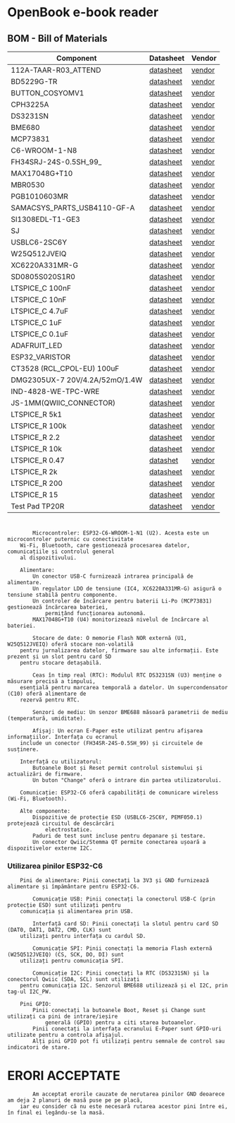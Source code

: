 # OpenBook e-book reader

## BOM - Bill of Materials

| Component                        | Datasheet | Vendor |
| ----------------------------------- | -------| --------|
| 112A-TAAR-R03_ATTEND                | [datasheet](https://www.attend.com.tw/en/product.php?act=view&id=253) | [vendor](https://www.digikey.com/en/products/detail/attend-technology/112A-TAAR-R03/17633923) |
| BD5229G-TR                          | [datasheet](https://www.digikey.ph/en/products/detail/rohm-semiconductor/BD5229G-TR/658502) | [vendor](https://www.digikey.ph/en/products/detail/rohm-semiconductor/BD5229G-TR/658502) |
| BUTTON_COSYOMV1                     | [datasheet](https://components101.com/switches/push-button) | [vendor](https://uk.farnell.com/wurth-elektronik/430182043816/switch-160gf-6x6mm-smd-4-3mm-act/dp/2065105?CMP=GRHB-OEMSECRETS101) |
| CPH3225A                            | [datasheet](https://www.digikey.com/en/products/detail/seiko-instruments/CPH3225A/8692444) | [vendor](https://www.digikey.com/en/products/detail/seiko-instruments/CPH3225A/8692444) |
| DS3231SN                            | [datasheet](https://www.digikey.com/en/products/detail/analog-devices-inc-maxim-integrated/DS3231SN/1197576) | [vendor](https://www.digikey.com/en/products/detail/analog-devices-inc-maxim-integrated/DS3231SN/1197576) |
| BME680                              | [datasheet](https://www.sparkfun.com/sparkfun-environmental-sensor-breakout-bme680-qwiic.html) | [vendor](https://www.sparkfun.com/sparkfun-environmental-sensor-breakout-bme680-qwiic.html) |
| MCP73831                            | [datasheet](https://www.microchip.com/en-us/product/mcp73831) | [vendor](https://www.microchipdirect.com/product/MCP73831T-2ADI/OT) |
| C6-WROOM-1-N8                       | [datasheet](https://www.espressif.com/sites/default/files/documentation/esp32-c6-wroom-1_wroom-1u_datasheet_en.pdf) | [vendor](https://www.adafruit.com/product/5671) |
| FH34SRJ-24S-0.5SH_99_               | [datasheet](https://www.hirose.com/product/p/CL0580-1255-6-99) | [vendor](https://www.hirose.com/product/p/CL0580-1255-6-99) |
| MAX17048G+T10                       | [datasheet](https://eu.mouser.com/ProductDetail/Analog-Devices-Maxim-Integrated/MAX17048G+T10?qs=D7PJwyCwLAoGnnn8jEPRBQ%3D%3D) | [vendor](https://eu.mouser.com/ProductDetail/Analog-Devices-Maxim-Integrated/MAX17048G+T10?qs=D7PJwyCwLAoGnnn8jEPRBQ%3D%3D) |
| MBR0530                             | [datasheet](https://www.digikey.com/en/products/detail/onsemi/MBR0530/1048783) | [vendor](https://www.digikey.com/en/products/detail/onsemi/MBR0530/1048783) |
| PGB1010603MR                        | [datasheet](https://www.digikey.com/en/products/detail/littelfuse-inc/PGB1010603MR/715755) | [vendor](https://www.digikey.com/en/products/detail/littelfuse-inc/PGB1010603MR/715755) |
| SAMACSYS_PARTS_USB4110-GF-A         | [datasheet](https://www.digikey.ro/en/products/detail/gct/USB4110-GF-A/10384547) | [vendor](https://www.digikey.ro/en/products/detail/gct/USB4110-GF-A/10384547) |
| SI1308EDL-T1-GE3                    | [datasheet](https://www.digikey.com/en/products/detail/vishay-siliconix/SI1308EDL-T1-GE3/4876435) | [vendor](https://www.digikey.com/en/products/detail/vishay-siliconix/SI1308EDL-T1-GE3/4876435) |
| SJ                                  | [datasheet](https://www.digikey.com/en/products/detail/cui-devices/SJ1-3514N/738685) | [vendor](https://www.digikey.com/en/products/detail/cui-devices/SJ1-3514N/738685) |
| USBLC6-2SC6Y                        | [datasheet](https://www.digikey.com/en/products/detail/stmicroelectronics/USBLC6-2SC6Y/2819177) | [vendor](https://www.digikey.com/en/products/detail/stmicroelectronics/USBLC6-2SC6Y/2819177) |
| W25Q512JVEIQ                        | [datasheet](https://www.digikey.com/en/products/detail/winbond-electronics/W25Q512JVEIQ/10244706) | [vendor](https://www.digikey.com/en/products/detail/winbond-electronics/W25Q512JVEIQ/10244706) |
| XC6220A331MR-G                      | [datasheet](https://www.digikey.com/en/products/detail/torex-semiconductor-ltd/XC6220B331MR-G/2138177) | [vendor](https://www.digikey.com/en/products/detail/torex-semiconductor-ltd/XC6220B331MR-G/2138177) |
| SD0805S020S1R0                      | [datasheet](https://www.digikey.com/en/products/detail/kyocera-avx/SD0805S020S1R0/3749517) | [vendor](https://www.digikey.com/en/products/detail/kyocera-avx/SD0805S020S1R0/3749517) |
| LTSPICE_C 100nF                     | [datasheet](https://www.digikey.com/en/products/detail/nextgen-components/0402B104K500HI/22601924) | [vendor](https://www.digikey.com/en/products/detail/nextgen-components/0402B104K500HI/22601924) |
| LTSPICE_C 10nF                      | [datasheet](https://www.amazon.com/ALLECIN-Electrolytic-Capacitor-0-2x0-43in-Capacitors/dp/B0CMQC587X/ref=sr_1_1_sspa?sr=8-1-spons&sp_csd=d2lkZ2V0TmFtZT1zcF9hdGY&psc=1) | [vendor](https://www.amazon.com/ALLECIN-Electrolytic-Capacitor-0-2x0-43in-Capacitors/dp/B0CMQC587X/ref=sr_1_1_sspa?sr=8-1-spons&sp_csd=d2lkZ2V0TmFtZT1zcF9hdGY&psc=1) |
| LTSPICE_C 4.7uF                     | [datasheet](https://www.amazon.com/ALLECIN-Electrolytic-Capacitor-0-2x0-43in-Capacitors/dp/B0CMQC587X/ref=sr_1_1_sspa?sr=8-1-spons&sp_csd=d2lkZ2V0TmFtZT1zcF9hdGY&psc=1) | [vendor](https://www.amazon.com/ALLECIN-Electrolytic-Capacitor-0-2x0-43in-Capacitors/dp/B0CMQC587X/ref=sr_1_1_sspa?sr=8-1-spons&sp_csd=d2lkZ2V0TmFtZT1zcF9hdGY&psc=1) |
| LTSPICE_C 1uF                       | [datasheet](https://www.amazon.com/ALLECIN-Electrolytic-Capacitor-0-2x0-43in-Capacitors/dp/B0CMQC587X/ref=sr_1_1_sspa?sr=8-1-spons&sp_csd=d2lkZ2V0TmFtZT1zcF9hdGY&psc=1) | [vendor](https://www.amazon.com/ALLECIN-Electrolytic-Capacitor-0-2x0-43in-Capacitors/dp/B0CMQC587X/ref=sr_1_1_sspa?sr=8-1-spons&sp_csd=d2lkZ2V0TmFtZT1zcF9hdGY&psc=1) |
| LTSPICE_C 0.1uF                     | [datasheet](https://www.digikey.com/en/products/detail/samsung-electro-mechanics/CL10E104KC8VPNC/20498486) | [vendor](https://www.digikey.com/en/products/detail/samsung-electro-mechanics/CL10E104KC8VPNC/20498486) |
| ADAFRUIT_LED                        | [datasheet](https://www.adafruit.com/product/4684) | [vendor](https://www.adafruit.com/product/4684) |
| ESP32_VARISTOR                      | [datasheet](https://uk.rs-online.com/web/p/varistors/9012743) | [vendor](https://uk.rs-online.com/web/p/varistors/9012743) |
| CT3528 (RCL_CPOL-EU) 100uF          | [datasheet](https://www.datasheetarchive.com/?q=ct3528) | [vendor](https://ro.mouser.com/ProductDetail/Panasonic/EEU-FS1K101L?qs=sGAEpiMZZMvwFf0viD3Y3fHxNcSaiftwbgqrEa58hlq7Mz20qWHEdw%3D%3D) |
| DMG2305UX-7 20V/4.2A/52mO/1.4W      | [datasheet](https://www.digikey.com/en/products/detail/diodes-incorporated/DMG2305UX-7/4340667) | [vendor](https://www.digikey.com/en/products/detail/diodes-incorporated/DMG2305UX-7/4340667) |
| IND-4828-WE-TPC-WRE                 | [datasheet](https://www.axel-gl.com/en/asone/d/64-0172-48/) | [vendor](https://www.axel-gl.com/en/asone/d/64-0172-48/) |
| JS-1MM(QWIIC_CONNECTOR)             | [datasheet](https://www.sparkfun.com/qwiic-jst-connector-smd-4-pin-horizontal.html) | [vendor](https://www.sparkfun.com/qwiic-jst-connector-smd-4-pin-horizontal.html) |
| LTSPICE_R 5k1                      | [datasheet](https://www.vishay.com/docs/53046/pfrr.pdf) | [vendor](https://www.amazon.com/BOJACK-Values-Resistor-Resistors-Assortment/dp/B08FD1XVL6/ref=sr_1_1_sspa?sr=8-1-spons&sp_csd=d2lkZ2V0TmFtZT1zcF9hdGY) |
| LTSPICE_R 100k                     | [datasheet](https://www.vishay.com/docs/53046/pfrr.pdf) | [vendor](https://www.amazon.com/BOJACK-Values-Resistor-Resistors-Assortment/dp/B08FD1XVL6/ref=sr_1_1_sspa?sr=8-1-spons&sp_csd=d2lkZ2V0TmFtZT1zcF9hdGY) |
| LTSPICE_R 2.2                      | [datasheet](https://www.vishay.com/docs/53046/pfrr.pdf) | [vendor](https://www.amazon.com/BOJACK-Values-Resistor-Resistors-Assortment/dp/B08FD1XVL6/ref=sr_1_1_sspa?sr=8-1-spons&sp_csd=d2lkZ2V0TmFtZT1zcF9hdGY) |
| LTSPICE_R 10k                      | [datasheet](https://www.vishay.com/docs/53046/pfrr.pdf) | [vendor](https://www.amazon.com/BOJACK-Values-Resistor-Resistors-Assortment/dp/B08FD1XVL6/ref=sr_1_1_sspa?sr=8-1-spons&sp_csd=d2lkZ2V0TmFtZT1zcF9hdGY) |
| LTSPICE_R 0.47                     | [datashet](https://www.vishay.com/docs/53046/pfrr.pdf) | [vendor](https://www.amazon.com/BOJACK-Values-Resistor-Resistors-Assortment/dp/B08FD1XVL6/ref=sr_1_1_sspa?sr=8-1-spons&sp_csd=d2lkZ2V0TmFtZT1zcF9hdGY) |
| LTSPICE_R 2k                       | [datasheet](https://www.vishay.com/docs/53046/pfrr.pdf) | [vendor](https://www.amazon.com/BOJACK-Values-Resistor-Resistors-Assortment/dp/B08FD1XVL6/ref=sr_1_1_sspa?sr=8-1-spons&sp_csd=d2lkZ2V0TmFtZT1zcF9hdGY) |
| LTSPICE_R 200                      | [datasheet](https://www.vishay.com/docs/53046/pfrr.pdf) | [vendor](https://www.amazon.com/BOJACK-Values-Resistor-Resistors-Assortment/dp/B08FD1XVL6/ref=sr_1_1_sspa?sr=8-1-spons&sp_csd=d2lkZ2V0TmFtZT1zcF9hdGY) |
| LTSPICE_R 15                       | [datasheet](https://www.vishay.com/docs/53046/pfrr.pdf) | [vendor](https://www.amazon.com/BOJACK-Values-Resistor-Resistors-Assortment/dp/B08FD1XVL6/ref=sr_1_1_sspa?sr=8-1-spons&sp_csd=d2lkZ2V0TmFtZT1zcF9hdGY) |
| Test Pad TP20R                      | [datasheet](https://us.misumi-ec.com/vona2/detail/221005496391/?HissuCode=TP20R-24) | [vendor](https://us.misumi-ec.com/vona2/detail/221005496391/?HissuCode=TP20R-24) |

#
```
        Microcontroler: ESP32-C6-WROOM-1-N1 (U2). Acesta este un microcontroler puternic cu conectivitate
    Wi-Fi, Bluetooth, care gestionează procesarea datelor, comunicațiile și controlul general
    al dispozitivului.

    Alimentare:
        Un conector USB-C furnizează intrarea principală de alimentare.
        Un regulator LDO de tensiune (IC4, XC6220A331MR-G) asigură o tensiune stabilă pentru componente.
        Un controler de încărcare pentru baterii Li-Po (MCP73831) gestionează încărcarea bateriei,
            permițând funcționarea autonomă.
        MAX17048G+T10 (U4) monitorizează nivelul de încărcare al bateriei.

        Stocare de date: O memorie Flash NOR externă (U1, W25Q512JVEIQ) oferă stocare non-volatilă
    pentru jurnalizarea datelor, firmware sau alte informații. Este prezent și un slot pentru card SD
    pentru stocare detașabilă.

        Ceas în timp real (RTC): Modulul RTC DS3231SN (U3) menține o măsurare precisă a timpului,
    esențială pentru marcarea temporală a datelor. Un supercondensator (C10) oferă alimentare de
    rezervă pentru RTC.

        Senzori de mediu: Un senzor BME688 măsoară parametrii de mediu (temperatură, umiditate).

        Afișaj: Un ecran E-Paper este utilizat pentru afișarea informațiilor. Interfața cu ecranul
    include un conector (FH34SR-24S-0.5SH_99) și circuitele de susținere.

    Interfață cu utilizatorul:
        Butoanele Boot și Reset permit controlul sistemului și actualizări de firmware.
        Un buton "Change" oferă o intrare din partea utilizatorului.

    Comunicație: ESP32-C6 oferă capabilități de comunicare wireless (Wi-Fi, Bluetooth).

    Alte componente:
        Dispozitive de protecție ESD (USBLC6-2SC6Y, PEMF050.1) protejează circuitul de descărcări
            electrostatice.
        Paduri de test sunt incluse pentru depanare și testare.
        Un conector Qwiic/Stemma QT permite conectarea ușoară a dispozitivelor externe I2C.
```

### Utilizarea pinilor ESP32-C6
```
    Pini de alimentare: Pinii conectați la 3V3 și GND furnizează alimentare și împământare pentru ESP32-C6.

        Comunicație USB: Pinii conectați la conectorul USB-C (prin protecție ESD) sunt utilizați pentru
    comunicația și alimentarea prin USB.

        Interfață card SD: Pinii conectați la slotul pentru card SD (DAT0, DAT1, DAT2, CMD, CLK) sunt
    utilizați pentru interfața cu cardul SD.

        Comunicație SPI: Pinii conectați la memoria Flash externă (W25Q512JVEIQ) (CS, SCK, DO, DI) sunt
    utilizați pentru comunicația SPI.

        Comunicație I2C: Pinii conectați la RTC (DS3231SN) și la conectorul Qwiic (SDA, SCL) sunt utilizați
    pentru comunicația I2C. Senzorul BME688 utilizează și el I2C, prin tag-ul I2C_PW.

    Pini GPIO:
        Pinii conectați la butoanele Boot, Reset și Change sunt utilizați ca pini de intrare/ieșire
            generală (GPIO) pentru a citi starea butoanelor.
        Pinii conectați la interfața ecranului E-Paper sunt GPIO-uri utilizate pentru a controla afișajul.
        Alți pini GPIO pot fi utilizați pentru semnale de control sau indicatori de stare.
```

# ERORI ACCEPTATE
```
        Am acceptat erorile cauzate de nerutarea pinilor GND deoarece am deja 2 planuri de masă puse pe pe placă,
    iar eu consider că nu este necesară rutarea acestor pini între ei, în final ei legându-se la masă.
```


 